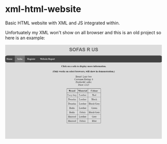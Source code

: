 # xml-html-website
Basic HTML website with XML and JS integrated within.


Unfortuately my XML won't show on all browser and this is an old project so here is an example:

![alt text](https://github.com/ashleyjtm/xml-html-website/blob/main/xml_example.png?raw=true)
